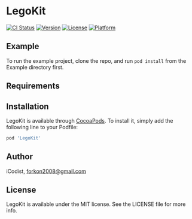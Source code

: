# LegoKit

[![CI Status](http://img.shields.io/travis/iCodist/LegoKit.svg?style=flat)](https://travis-ci.org/iCodist/LegoKit)
[![Version](https://img.shields.io/cocoapods/v/LegoKit.svg?style=flat)](http://cocoapods.org/pods/LegoKit)
[![License](https://img.shields.io/cocoapods/l/LegoKit.svg?style=flat)](http://cocoapods.org/pods/LegoKit)
[![Platform](https://img.shields.io/cocoapods/p/LegoKit.svg?style=flat)](http://cocoapods.org/pods/LegoKit)

## Example

To run the example project, clone the repo, and run `pod install` from the Example directory first.

## Requirements

## Installation

LegoKit is available through [CocoaPods](http://cocoapods.org). To install
it, simply add the following line to your Podfile:

```ruby
pod 'LegoKit'
```

## Author

iCodist, forkon2008@gmail.com

## License

LegoKit is available under the MIT license. See the LICENSE file for more info.
